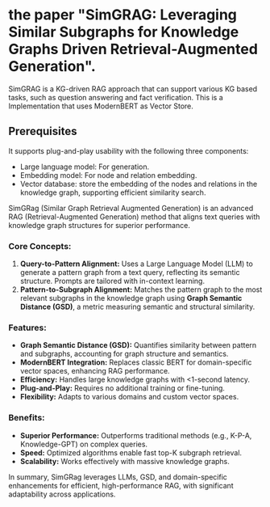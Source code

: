 # the paper "SimGRAG: Leveraging Similar Subgraphs for Knowledge Graphs Driven Retrieval-Augmented Generation". 
SimGRAG is a KG-driven RAG approach that can support various KG based tasks, such as question answering and fact verification.
This is a Implementation that uses ModernBERT as Vector Store. 

## Prerequisites
It supports plug-and-play usability with the following three components:

- Large language model: For generation.
- Embedding model: For node and relation embedding.
- Vector database: store the embedding of the nodes and relations in the knowledge graph, supporting efficient similarity search.


SimGRag (Similar Graph Retrieval Augmented Generation) is an advanced RAG (Retrieval-Augmented Generation) method that aligns text queries with knowledge graph structures for superior performance.  

### Core Concepts:
1. **Query-to-Pattern Alignment:** Uses a Large Language Model (LLM) to generate a pattern graph from a text query, reflecting its semantic structure. Prompts are tailored with in-context learning.
2. **Pattern-to-Subgraph Alignment:** Matches the pattern graph to the most relevant subgraphs in the knowledge graph using **Graph Semantic Distance (GSD)**, a metric measuring semantic and structural similarity.

### Features:
- **Graph Semantic Distance (GSD):** Quantifies similarity between pattern and subgraphs, accounting for graph structure and semantics.
- **ModernBERT Integration:** Replaces classic BERT for domain-specific vector spaces, enhancing RAG performance.
- **Efficiency:** Handles large knowledge graphs with <1-second latency.
- **Plug-and-Play:** Requires no additional training or fine-tuning.
- **Flexibility:** Adapts to various domains and custom vector spaces.

### Benefits:
- **Superior Performance:** Outperforms traditional methods (e.g., K-P-A, Knowledge-GPT) on complex queries.
- **Speed:** Optimized algorithms enable fast top-K subgraph retrieval.
- **Scalability:** Works effectively with massive knowledge graphs.

In summary, SimGRag leverages LLMs, GSD, and domain-specific enhancements for efficient, high-performance RAG, with significant adaptability across applications.
